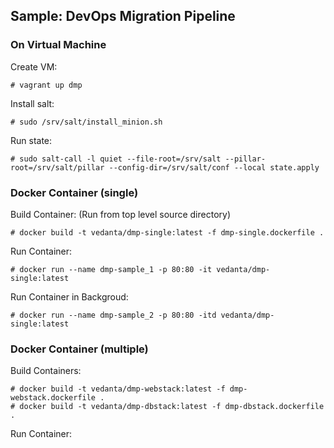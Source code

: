 ## Sample: DevOps Migration Pipeline   

### On Virtual Machine   
Create VM:   
```
# vagrant up dmp
```    
Install salt:   
```
# sudo /srv/salt/install_minion.sh
```
Run state:   
```
# sudo salt-call -l quiet --file-root=/srv/salt --pillar-root=/srv/salt/pillar --config-dir=/srv/salt/conf --local state.apply   
```   

### Docker Container (single)   
Build Container: (Run from top level source directory)   
```
# docker build -t vedanta/dmp-single:latest -f dmp-single.dockerfile .
```   
Run Container: 
```   
# docker run --name dmp-sample_1 -p 80:80 -it vedanta/dmp-single:latest   
```   
Run Container in Backgroud:   
```
# docker run --name dmp-sample_2 -p 80:80 -itd vedanta/dmp-single:latest   
```    

### Docker Container (multiple)
Build Containers: 
```   
# docker build -t vedanta/dmp-webstack:latest -f dmp-webstack.dockerfile .   
# docker build -t vedanta/dmp-dbstack:latest -f dmp-dbstack.dockerfile .   
```
Run Container:
```


